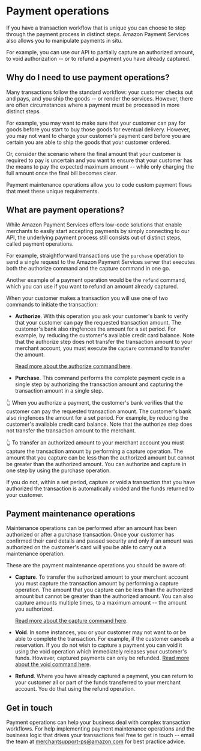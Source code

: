 Payment operations
==================

If you have a transaction workflow that is unique you can choose to step
through the payment process in distinct steps. Amazon Payment Services
also allows you to manipulate payments in situ.

For example, you can use our API to partially capture an authorized
amount, to void authorization -- or to refund a payment you have already
captured.

Why do I need to use payment operations?
----------------------------------------

Many transactions follow the standard workflow: your customer checks out
and pays, and you ship the goods -- or render the services. However,
there are often circumstances where a payment must be processed in more
distinct steps.

For example, you may want to make sure that your customer can pay for
goods before you start to buy those goods for eventual delivery.
However, you may not want to charge your customer's payment card before
you are certain you are able to ship the goods that your customer
ordered.

Or, consider the scenario where the final amount that your customer is
required to pay is uncertain and you want to ensure that your customer
has the means to pay the expected maximum amount -- while only charging
the full amount once the final bill becomes clear.

Payment maintenance operations allow you to code custom payment flows
that meet these unique requirements.

What are payment operations?
----------------------------

While Amazon Payment Services offers low-code solutions that enable
merchants to easily start accepting payments by simply connecting to our
API, the underlying payment process still consists out of distinct
steps, called payment operations.

For example, straightforward transactions use the `purchase` operation to
send a single request to the Amazon Payment Services server that
executes both the authorize command and the capture command in one go.

Another example of a payment operation would be the `refund` command,
which you can use if you want to refund an amount already captured.

When your customer makes a transaction you will use one of two commands
to initiate the transaction:

-   **Authorize**. With this operation you ask your customer's bank to
    verify that your customer can pay the requested transaction amount.
    The customer's bank also ringfences the amount for a set period. For
    example, by reducing the customer's available credit card balance.
    Note that the authorize step does not transfer the transaction
    amount to your merchant account, you must execute the `capture`
    command to transfer the amount.
    
    
    
    [Read more about the authorize command here](34a.md).


-   **Purchase**. This command performs the complete payment cycle in a
    single step by authorizing the transaction amount and capturing the
    transaction amount in a single step.

👆 When you authorize a payment, the customer's bank verifies that the
customer can pay the requested transaction amount. The customer's bank
also ringfences the amount for a set period. For example, by reducing
the customer's available credit card balance. Note that the authorize
step does not transfer the transaction amount to the merchant.

👆 To transfer an authorized amount to your merchant account you must
capture the transaction amount by performing a capture operation. The
amount that you capture can be less than the authorized amount but
cannot be greater than the authorized amount. You can authorize and
capture in one step by using the purchase operation.

If you do not, within a set period, capture or void a transaction that
you have authorized the transaction is automatically voided and the
funds returned to your customer.

Payment maintenance operations
------------------------------

Maintenance operations can be performed after an amount has been
authorized or after a purchase transaction. Once your customer has
confirmed their card details and passed security and only if an amount
was authorized on the customer's card will you be able to carry out a
maintenance operation.

These are the payment maintenance operations you should be aware of:

-   **Capture**. To transfer the authorized amount to your merchant
    account you must capture the transaction amount by performing a
    capture operation. The amount that you capture can be less than the
    authorized amount but cannot be greater than the authorized amount.
    You can also capture amounts multiple times, to a maximum amount --
    the amount you authorized.

    
    [Read more about the capture command here](34b.md).

-   **Void**. In some instances, you or your customer may not want to or
    be able to complete the transaction. For example, if the customer
    cancels a reservation. If you do not wish to capture a payment you
    can void it using the void operation which immediately releases your
    customer's funds. However, captured payments can only be refunded.
    [Read more about the void command here](34c.md).

-   **Refund**. Where you have already captured a payment, you can
    return to your customer all or part of the funds transferred to your
    merchant account. You do that using the refund operation.

Get in touch
------------

Payment operations can help your business deal with complex transaction
workflows. For help implementing payment maintenance operations and the
business logic that drives your transactions feel free to get in touch
-- email the team at <merchantsupport-ps@amazon.com> for best practice advice.
